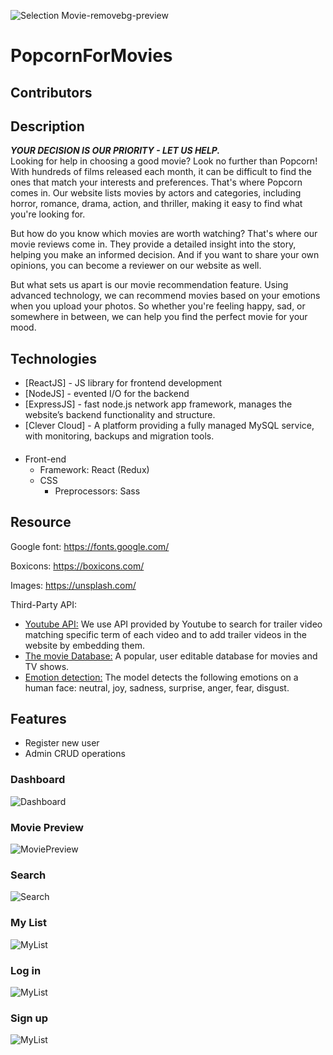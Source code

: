 ![Selection Movie-removebg-preview](https://github.com/SnooPyn/SelectionMovie/blob/main/Image/logo_width.png)
# PopcornForMovies
## Contributors

## Description
***YOUR DECISION IS OUR PRIORITY - LET US HELP. <br/>***
Looking for help in choosing a good movie? Look no further than Popcorn! With hundreds of films released each month, it can be difficult to find the ones that match your interests and preferences. That's where Popcorn comes in. Our website lists movies by actors and categories, including horror, romance, drama, action, and thriller, making it easy to find what you're looking for.

But how do you know which movies are worth watching? That's where our movie reviews come in. They provide a detailed insight into the story, helping you make an informed decision. And if you want to share your own opinions, you can become a reviewer on our website as well.

But what sets us apart is our movie recommendation feature. Using advanced technology, we can recommend movies based on your emotions when you upload your photos. So whether you're feeling happy, sad, or somewhere in between, we can help you find the perfect movie for your mood.
## Technologies

- [ReactJS] - JS library for frontend development
- [NodeJS] - evented I/O for the backend
- [ExpressJS] - fast node.js network app framework, manages the website’s backend functionality and structure.
- [Clever Cloud] - A platform providing a fully managed MySQL service, with monitoring, backups and migration tools.

####
- Front-end
  - Framework: React (Redux)
  - CSS 
    - Preprocessors: Sass

## Resource
Google font: https://fonts.google.com/

Boxicons: https://boxicons.com/

Images: https://unsplash.com/

Third-Party API: 

- [Youtube API:](https://developers.google.com/youtube/v3/docs) We use API provided by Youtube to search for trailer video matching specific term of each video and to add trailer videos in the website by embedding them.
- [The movie Database:](https://developers.themoviedb.org/3) A popular, user editable database for movies and TV shows.
- [Emotion detection:](https://rapidapi.com/smartclick-smartclick-default/api/emotion-detection2) The model detects the following emotions on a human face: neutral, joy, sadness, surprise, anger, fear, disgust.

## Features

- Register new user
- Admin CRUD operations

### Dashboard
![Dashboard](https://github.com/SnooPyn/SelectionMovie/blob/main/Image/Dashboard.png)
### Movie Preview
![MoviePreview](https://github.com/SnooPyn/SelectionMovie/blob/main/Image/MoviePreview.png)
### Search
![Search](https://github.com/SnooPyn/SelectionMovie/blob/main/Image/Search.png)
### My List
![MyList](https://github.com/SnooPyn/SelectionMovie/blob/main/Image/MyList.png)
### Log in
![MyList](https://github.com/SnooPyn/SelectionMovie/blob/main/Image/Login.png)
### Sign up
![MyList](https://github.com/SnooPyn/SelectionMovie/blob/main/Image/SignUp.png)
